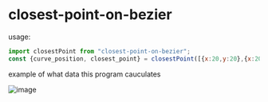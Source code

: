 # closest-point-on-bezier


usage:
```js
import closestPoint from "closest-point-on-bezier";
const {curve_position, closest_point} = closestPoint([{x:20,y:20},{x:20,y:100},{x:200,y:100},{x:200,y:20}],{x:offsetX,y:offsetY})
```


example of what data this program cauculates

![image](https://user-images.githubusercontent.com/66787043/208670789-fa2299ea-219a-49ea-88a9-5a2fecf75560.png)
